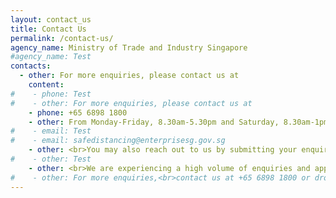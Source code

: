 ```yaml
---
layout: contact_us
title: Contact Us
permalink: /contact-us/
agency_name: Ministry of Trade and Industry Singapore
#agency_name: Test
contacts:
  - other: For more enquiries, please contact us at
    content:
#    - phone: Test
#    - other: For more enquiries, please contact us at
    - phone: +65 6898 1800
    - other: From Monday-Friday, 8.30am-5.30pm and Saturday, 8.30am-1pm (excluding Public Holidays)
#    - email: Test
#    - email: safedistancing@enterprisesg.gov.sg
    - other: <br>You may also reach out to us by submitting your enquiry through our <a href="https://go.gov.sg/sdenquiries" target="_blank">online form</a>.
#    - other: Test 
    - other: <br>We are experiencing a high volume of enquiries and appreciate your understanding and patience.   
#    - other: For more enquiries,<br>contact us at +65 6898 1800 or drop us an email at safedistancing@enterprisesg.gov.sg   
---
```

